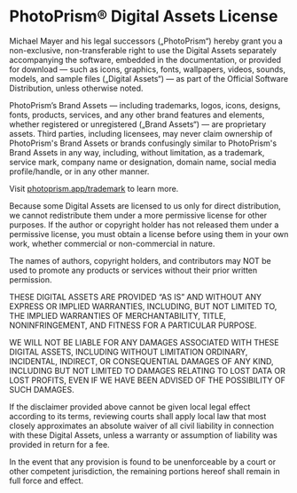 # PhotoPrism® Digital Assets License

Michael Mayer and his legal successors („PhotoPrism“) hereby grant you a non-exclusive,
non-transferable right to use the Digital Assets separately accompanying the software, 
embedded in the documentation, or provided for download — such as icons, graphics, fonts,
wallpapers, videos, sounds, models, and sample files („Digital Assets“) — as part of the
Official Software Distribution, unless otherwise noted.

PhotoPrism’s Brand Assets — including trademarks, logos, icons, designs, fonts, products,
services, and any other brand features and elements, whether registered or unregistered
(„Brand Assets“) — are proprietary assets. Third parties, including licensees, may never
claim ownership of PhotoPrism's Brand Assets or brands confusingly similar to PhotoPrism's
Brand Assets in any way, including, without limitation, as a trademark, service mark,
company name or designation, domain name, social media profile/handle, or in any other
manner.

Visit [photoprism.app/trademark](https://photoprism.app/trademark) to learn more.

Because some Digital Assets are licensed to us only for direct distribution, we cannot
redistribute them under a more permissive license for other purposes. If the author or
copyright holder has not released them under a permissive license, you must obtain a
license before using them in your own work, whether commercial or non-commercial in
nature.

The names of authors, copyright holders, and contributors may NOT be used to promote any
products or services without their prior written permission.

THESE DIGITAL ASSETS ARE PROVIDED “AS IS” AND WITHOUT ANY EXPRESS OR IMPLIED WARRANTIES,
INCLUDING, BUT NOT LIMITED TO, THE IMPLIED WARRANTIES OF MERCHANTABILITY, TITLE,
NONINFRINGEMENT, AND FITNESS FOR A PARTICULAR PURPOSE.

WE WILL NOT BE LIABLE FOR ANY DAMAGES ASSOCIATED WITH THESE DIGITAL ASSETS, INCLUDING
WITHOUT LIMITATION ORDINARY, INCIDENTAL, INDIRECT, OR CONSEQUENTIAL DAMAGES OF ANY KIND,
INCLUDING BUT NOT LIMITED TO DAMAGES RELATING TO LOST DATA OR LOST PROFITS, EVEN IF WE
HAVE BEEN ADVISED OF THE POSSIBILITY OF SUCH DAMAGES.

If the disclaimer provided above cannot be given local legal effect according to its terms,
reviewing courts shall apply local law that most closely approximates an absolute waiver
of all civil liability in connection with these Digital Assets, unless a warranty or
assumption of liability was provided in return for a fee.

In the event that any provision is found to be unenforceable by a court or other competent
jurisdiction, the remaining portions hereof shall remain in full force and effect.
